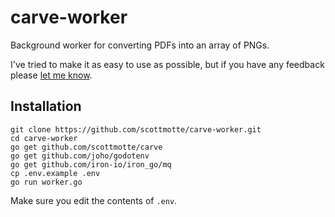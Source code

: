 # carve-worker

Background worker for converting PDFs into an array of PNGs.

I've tried to make it as easy to use as possible, but if you have any feedback please [let me know](mailto:scott@scottmotte.com).

## Installation

```
git clone https://github.com/scottmotte/carve-worker.git
cd carve-worker
go get github.com/scottmotte/carve
go get github.com/joho/godotenv
go get github.com/iron-io/iron_go/mq
cp .env.example .env
go run worker.go
```

Make sure you edit the contents of `.env`.


